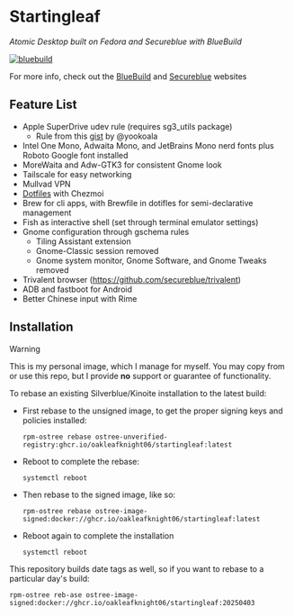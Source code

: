 # Startingleaf
_Atomic Desktop built on Fedora and Secureblue with BlueBuild_

[![bluebuild](https://github.com/Oakleafknight06/startingleaf/actions/workflows/build.yml/badge.svg)](https://github.com/Oakleafknight06/startingleaf/actions/workflows/build.yml)

For more info, check out the [BlueBuild](https://blue-build.org/) and [Secureblue](https://secureblue.dev) websites

## Feature List
- Apple SuperDrive udev rule (requires sg3_utils package)
    - Rule from this [gist](https://gist.github.com/yookoala/818c1ff057e3d965980b7fd3bf8f77a6) by @yookoala
- Intel One Mono, Adwaita Mono, and JetBrains Mono nerd fonts plus Roboto Google font installed
- MoreWaita and Adw-GTK3 for consistent Gnome look
- Tailscale for easy networking
- Mullvad VPN
- [Dotfiles](https://github.com/oakleafknight06/dotfiles) with Chezmoi
- Brew for cli apps, with Brewfile in dotifles for semi-declarative management
- Fish as interactive shell (set through terminal emulator settings)
- Gnome configuration through gschema rules
    - Tiling Assistant extension
    - Gnome-Classic session removed
    - Gnome system monitor, Gnome Software, and Gnome Tweaks removed
- Trivalent browser (https://github.com/secureblue/trivalent)
- ADB and fastboot for Android
- Better Chinese input with Rime


## Installation

> [!Warning]
> This is my personal image, which I manage for myself. You may copy from or use this repo, but I provide **no** support or guarantee of functionality.

To rebase an existing Silverblue/Kinoite installation to the latest build:

- First rebase to the unsigned image, to get the proper signing keys and policies installed:
  ```
  rpm-ostree rebase ostree-unverified-registry:ghcr.io/oakleafknight06/startingleaf:latest
  ```
- Reboot to complete the rebase:
  ```
  systemctl reboot
  ```
- Then rebase to the signed image, like so:
  ```
  rpm-ostree rebase ostree-image-signed:docker://ghcr.io/oakleafknight06/startingleaf:latest
  ```
- Reboot again to complete the installation
  ```
  systemctl reboot
  ```

This repository builds date tags as well, so if you want to rebase to a particular day's build:
```
rpm-ostree reb-ase ostree-image-signed:docker://ghcr.io/oakleafknight06/startingleaf:20250403
```
